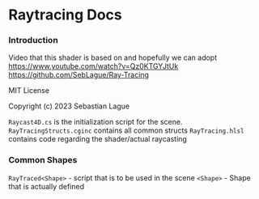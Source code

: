 # Raytracing Docs

### Introduction

Video that this shader is based on and hopefully we can adopt
https://www.youtube.com/watch?v=Qz0KTGYJtUk
https://github.com/SebLague/Ray-Tracing

MIT License

Copyright (c) 2023 Sebastian Lague

`Raycast4D.cs` is the initialization script for the scene.
`RayTracingStructs.cginc` contains all common structs
`RayTracing.hlsl` contains code regarding the shader/actual raycasting

### Common Shapes

`RayTraced<Shape>` - script that is to be used in the scene
`<Shape>` - Shape that is actually defined


